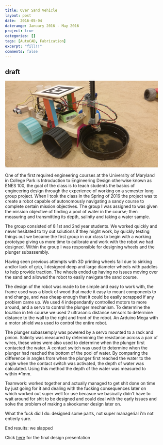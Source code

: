 ```yaml
---
title: Over Sand Vehicle
layout: post
date:  2016-05-04
daterange: January 2016 - May 2016
project: true
categories: []
tags: [AutoCAD, Fabrication]
excerpt: "fill!!"
comments: false
---
```

## draft

![OSV](\portfolio\OSV\20160426_114853.jpg)

One of the first required engineering courses at the University of Maryland in College Park is Introduction to Engineering Design otherwise known as ENES 100,  the goal of the class is to teach students the basics of engineering design through the experience of working on a semester long group project.  When I took the class in the Spring of 2016 the project was to create a robot capable of autonomously navigating a sandy course to complete certain mission objectives.  The group I was assigned to was given the mission objective of finding a pool of water in the course; then measuring and transmitting its depth, salinity and taking a water sample.

The group consisted of 8 1st and 2nd year students.  We worked quickly and never hesitated to try out solutions if they might work, by quickly testing things out we became the first group in our class to begin with a working prototype giving us more time to calibrate and work with the robot we had designed.  Within the group I was responsible for designing wheels and the plunger subassembly.  

Having seen previous attempts with 3D printing wheels fail due to sinking and/or lack of grip, I designed deep and large diameter wheels with paddles to help provide traction.  The wheels ended up having no issues moving over the sand and allowed the robot to easily navigate the sand course.

The design of the robot was made to be simple and easy to work with, the frame used was a block of wood that made it easy to mount components to and change, and was cheap enough that it could be easily scrapped if any problem came up.  We used 4 independantly controlled motors to more around, and a servo to control the plunger mechanism.  To determine the location in teh course we used 2 ultrasonic distance sensors to determine distance to the wall to the right and front of the robot.  An Arduino Mega with a motor shield was used to control the entire robot.

The plunger subassemply was powered by a servo mounted to a rack and pinion.  Salinity was measured by determining the resistance across a pair of wires, these wires were also used to determine when the plunger first contacted the water.  A contact switch was used to determine when the plunger had reached the bottom of the pool of water.  By comparing the difference in angles from when the plunger first reached the water to the angle when the contact switch was activated, the depth of water was calculated.  Using this method the depth of the water was measured to within ±1mm.

Teamwork: worked together and actually managed to get shit done on time by just going for it and dealing with the fucking consequences later on which worked out super well for use becasue we basically didn't have to wait around for shit to be designed and could deal with the early issues and solve the problem of making a skookumer design later on.

What the fuck did I do: designed some parts, not super managerial i'm not entierly sure.

End results: we slapped

Click [here](\portfolio\OSV\IMG2673127916211807558.jpg) for the final design presentation